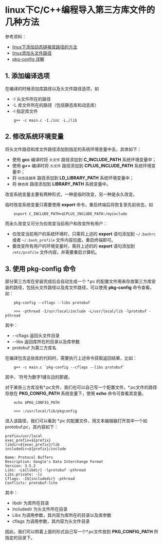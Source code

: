 # linux下C/C++编程导入第三方库文件的几种方法

参考资料：

* [linux下添加动态链接库路径的方法](https://blog.csdn.net/zxh2075/article/details/54629318 'linux下添加动态链接库路径的方法')
* [linux添加头文件路径](https://blog.csdn.net/yanshaodan/article/details/71576853 'linux添加头文件路径')
* [pkg-config 详解](https://blog.csdn.net/newchenxf/article/details/51750239 'pkg-config 详解')

## 1. 添加编译选项

在编译的时候添加库路径以及头文件路径选项，如

* -I 头文件所在的路径
* -L 库文件所在的路径（包括静态库和动态库）
* -l 指定库文件

```shell
    g++ -c main.c -I./inc -L./lib
```

## 2. 修改系统环境变量

将头文件路径和库文件路径添加到指定的系统环境变量中去，具体如下：

* 使用 **gcc** 编译时将 `头文件` 路径添加到 **C_INCLUDE_PATH** 系统环境变量中；  
* 使用 **g++** 编译时将 `头文件` 路径添加到 **CPLUS_INCLUDE_PATH** 系统环境变量中；  
* 将 `动态连接库` 路径添加到 **LD_LIBRARY_PATH** 系统环境变量中；
* 将 `静态库` 路径添加到 **LIBRARY_PATH** 系统变量中。

改变系统变量主要有两种形式，一种是临时改变，另一种是永久改变。

临时改变系统变量只需要使用 **export** 命令，重启终端后将恢复至先前状态，如

```shell
    export C_INCLUDE_PATH=$CPLUS_INCLUDE_PATH:/myinclude
```

而永久改变又可分为仅改变当前用户和改变所有用户：

* 仅改变当前用户的系统环境时，只需将上述的 **export** 语句添加到 `~/.bashrc` 或者 `~/.bash_profile` 文件内容后面，重启终端即可。
* 要改变所有用户的环境变量时，需将上述的的 **export** 语句添加到 `/etc/profile` 文件内容，并需要重启计算机。

## 3. 使用 pkg-config 命令

部分第三方库在安装完成后会自动生成一个 *.pc 的配置文件用来存放第三方库安装的路径，包括头文件路径以及库文件路径，可以使用 **pkg-config** 命令查看，如：

```shell
    pkg-config --cflags --libs protobuf

    >>> -pthread -I/usr/local/include -L/usr/local/lib -lprotobuf -pthread
```

其中：

* --cflags 返回头文件目录
* --libs 返回库所在的目录以及库参数
* protobuf 为第三方库名

在编译包含这些库的代码时，需要执行上述命令获取返回结果，比如：

```shell
    g++ -c main.c `pkg-config --cflags --libs protobuf`
```

其中，`符号为数字1键左边的那键。

对于某些三方库没有*.pc文件，我们也可以自己写一个配置文件。*.pc文件的路径存放在 **PKG_CONFIG_PATH** 系统变量下，使用 **echo** 命令可查看其变量。

```shell
    echo $PKG_CONFIG_PATH

    >>> :/usr/local/lib/pkgconfig
```

进入该路径，我们可以看到 *.pc 的配置文件，用文本编辑器打开其中一个如protobuf.pc，其内容如下：

```shell
prefix=/usr/local
exec_prefix=${prefix}
libdir=${exec_prefix}/lib
includedir=${prefix}/include

Name: Protocol Buffers
Description: Google's Data Interchange Format
Version: 3.5.2
Libs: -L${libdir} -lprotobuf -pthread
Libs.private: -lz
Cflags: -I${includedir} -pthread
Conflicts: protobuf-lite
```

其中：

* libdir 为库所在目录
* includedir 为头文件所在目录
* Libs 为调用参数，其内容为库所在的目录以及库参数
* cflags 为调用参数，其内容为头文件目录

因此，我们可以照着上面的形式自己写一个*.pc文件放到 **PKG_CONFIG_PATH** 所指定的目录下。